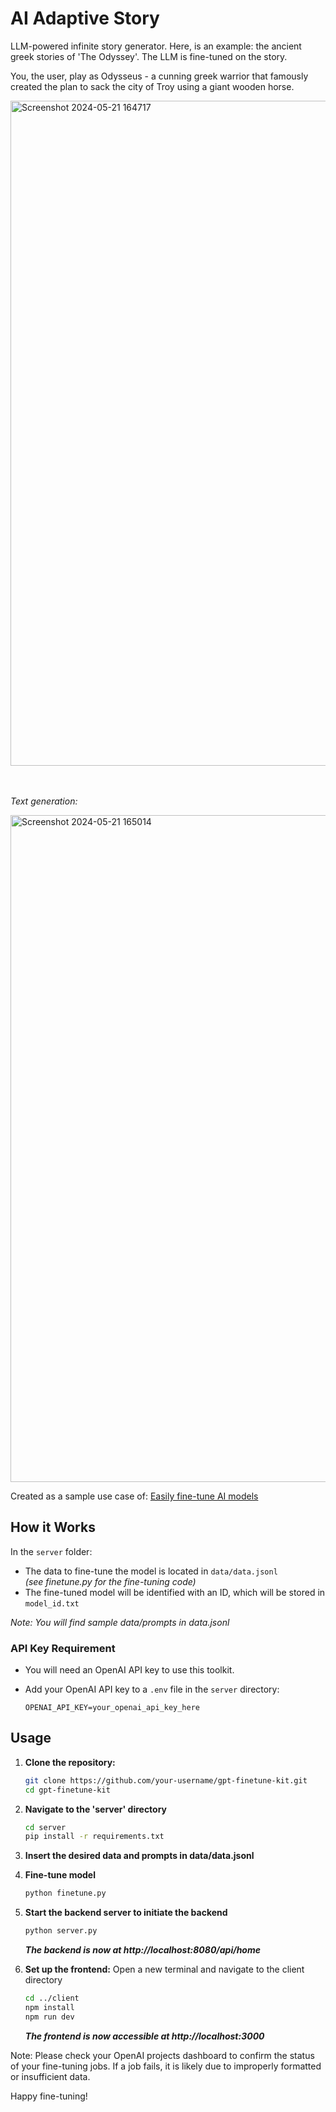 
# AI Adaptive Story

LLM-powered infinite story generator. Here, is an example: the ancient greek stories of 'The Odyssey'. The LLM is fine-tuned on the story.

You, the user, play as Odysseus - a cunning greek warrior that famously created the plan to sack the city of Troy using a giant wooden horse.

<img width="1064" alt="Screenshot 2024-05-21 164717" src="https://github.com/DorsaRoh/llm-interactive-story/assets/85207154/9dacfee2-48a2-4cc2-a889-cf4278b3c3f5">

<br></br>
<i>Text generation:</i>

<img width="1067" alt="Screenshot 2024-05-21 165014" src="https://github.com/DorsaRoh/llm-interactive-story/assets/85207154/f83182ee-31d0-4cfa-953b-9221dea13796">


Created as a sample use case of: [Easily fine-tune AI models](https://github.com/DorsaRoh/gpt-finetune-kit)

## How it Works

In the `server` folder:
    
- The data to fine-tune the model is located in `data/data.jsonl`
<i><br>(see finetune.py for the fine-tuning code)</br></i>
- The fine-tuned model will be identified with an ID, which will be stored in `model_id.txt`

<i>Note: You will find sample data/prompts in data.jsonl</i>

### API Key Requirement

- You will need an OpenAI API key to use this toolkit.
- Add your OpenAI API key to a `.env` file in the `server` directory:

  ```plaintext
  OPENAI_API_KEY=your_openai_api_key_here
    ```
    
## Usage

1. **Clone the repository:**
   ```bash
   git clone https://github.com/your-username/gpt-finetune-kit.git
   cd gpt-finetune-kit
    ```


2. **Navigate to the 'server' directory**
    ```bash
    cd server
    pip install -r requirements.txt
    ```

2. **Insert the desired data and prompts in data/data.jsonl**

3. **Fine-tune model**
    ```bash
    python finetune.py
    ```

4. **Start the backend server to initiate the backend**
    ```bash
    python server.py
    ```
    <i>**The backend is now at http://localhost:8080/api/home**</i>


5. **Set up the frontend:**
Open a new terminal and navigate to the client directory
    ```bash
    cd ../client
    npm install
    npm run dev
    ```

    **<i>The frontend is now accessible at http://localhost:3000</i>**


Note: Please check your OpenAI projects dashboard to confirm the status of your fine-tuning jobs. If a job fails, it is likely due to improperly formatted or insufficient data.

Happy fine-tuning!
